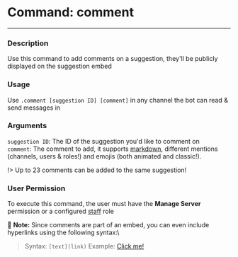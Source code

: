 # Command: comment
---
### Description
Use this command to add comments on a suggestion, they'll be publicly displayed on the suggestion embed

### Usage
Use `.comment [suggestion ID] [comment]` in any channel the bot can read & send messages in

### Arguments
`suggestion ID`: The ID of the suggestion you'd like to comment on\
`comment`: The comment to add, it supports [markdown](https://support.discord.com/hc/en-us/articles/210298617), different mentions (channels, users & roles!) and emojis (both animated and classic!). 

!> Up to 23 comments can be added to the same suggestion!

### User Permission
To execute this command, the user must have the **Manage Server** permission or a configured [staff](/config/staffroles.md) role

📝 **Note:** Since comments are part of an embed, you can even include hyperlinks using the following syntax:\

> Syntax: `[text](link)`
> Example: [Click me!](https://google.com) 
